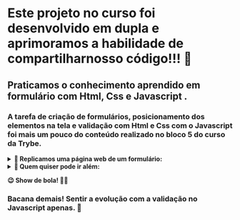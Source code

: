 # Este projeto no curso foi desenvolvido em dupla e aprimoramos a habilidade de compartilharnosso código!!! 🤝

## Praticamos o conhecimento aprendido em formulário com Html, Css e Javascript .

### A tarefa de criação de formulários, posicionamento dos elementos na tela e validação com Html e Css com o Javascript foi mais um pouco do conteúdo realizado no bloco 5 do curso da Trybe. 

<details>
  <summary>
    <b>📌 Replicamos uma página web de um formulário:</b>
  </summary>
  
  - **1** inserindo um email e senha no input
  - **2**  preenchendo os dados
  - **3** inserindo um comentário
  - **4** envindo o formulério preenchido
  - **obs:** o e-mail e a senha estão no arquivo script.js
</details>

<details>
  <summary>
    <b>📌 Quem quiser pode ir além:</b>
  </summary>

  - **criando um banco de dados**
  - **ou inserindo os dados em um arquido de texto**
  - **validar o email e a senha(criptografada) com os dados armazenados**
</details>

<b>😉 Show de bola! 🤪🤓</b>



### Bacana demais! Sentir a evolução com a validação no Javascript apenas. :rocket: 
